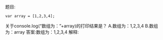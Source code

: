 题目:

    var array = [1,2,3,4];
关于console.log(“数组为：”+array)的打印结果是？
A.数组为：1,2,3,4
B.数组为：array
答案:数组为：1,2,3,4
解释: